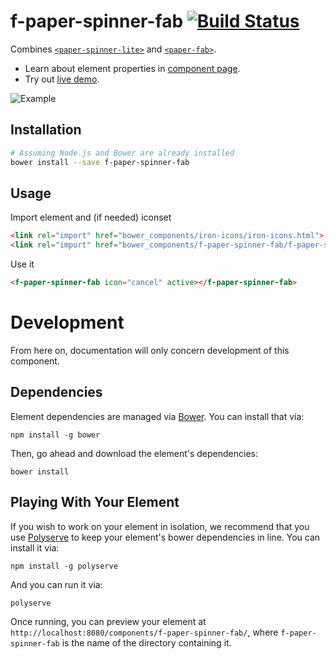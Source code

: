 # f-paper-spinner-fab [![Build Status](https://travis-ci.org/firmfirm/f-paper-spinner-fab.svg?branch=master)](https://travis-ci.org/firmfirm/f-paper-spinner-fab)

Combines [`<paper-spinner-lite>`](https://elements.polymer-project.org/elements/paper-spinner?active=paper-spinner-lite)
and [`<paper-fab>`](https://elements.polymer-project.org/elements/paper-fab).

  - Learn about element properties in [component page](https://firmfirm.github.io/f-paper-spinner-fab/).
  - Try out [live demo](https://firmfirm.github.io/f-paper-spinner-fab/components/f-paper-spinner-fab/demo/).

![Example](http://i.imgur.com/gYRK9wo.png)

## Installation
```bash
# Assuming Node.js and Bower are already installed
bower install --save f-paper-spinner-fab
```

## Usage

Import element and (if needed) iconset
```html
<link rel="import" href="bower_components/iron-icons/iron-icons.html">
<link rel="import" href="bower_components/f-paper-spinner-fab/f-paper-spinner-fab.html">
```

Use it
```html
<f-paper-spinner-fab icon="cancel" active></f-paper-spinner-fab>
```

# Development

From here on, documentation will only concern development of this component.

## Dependencies

Element dependencies are managed via [Bower](http://bower.io/). You can
install that via:

    npm install -g bower

Then, go ahead and download the element's dependencies:

    bower install


## Playing With Your Element

If you wish to work on your element in isolation, we recommend that you use
[Polyserve](https://github.com/PolymerLabs/polyserve) to keep your element's
bower dependencies in line. You can install it via:

    npm install -g polyserve

And you can run it via:

    polyserve

Once running, you can preview your element at
`http://localhost:8080/components/f-paper-spinner-fab/`, where `f-paper-spinner-fab` is the name of the directory containing it.
